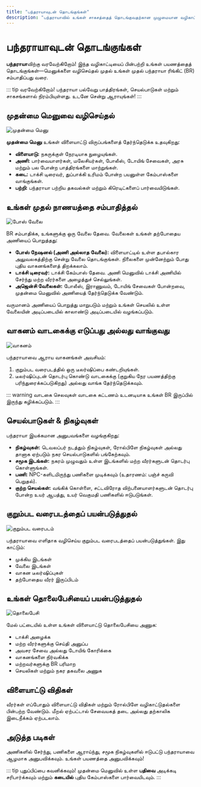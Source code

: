 ```yaml
---
title: "பந்தராயாவுடன் தொடங்குங்கள்"
description: "பந்தராயாவில் உங்கள் சாகசத்தைத் தொடங்குவதற்கான முழுமையான வழிகாட்டி - மெனுக்களை வழிசெய்தல், பந்தராயா ரிங்கிட் (BR) சம்பாதித்தல், பாத்திரங்கள் மற்றும் செயல்பாடுகளை ஆராய்தல்."
---
```


# பந்தராயாவுடன் தொடங்குங்கள்

**பந்தராயா**விற்கு வரவேற்கிறோம்! இந்த வழிகாட்டியைப் பின்பற்றி உங்கள் பயணத்தைத் தொடங்குங்கள்—மெனுக்களை வழிசெய்தல் முதல் உங்கள் முதல் பந்தராயா ரிங்கிட் (BR) சம்பாதிப்பது வரை.

::: tip வரவேற்கிறோம்!
பந்தராயா பல்வேறு பாத்திரங்கள், செயல்பாடுகள் மற்றும் சாகசங்களால் நிரம்பியுள்ளது. உடனே சென்று ஆராயுங்கள்!
:::

## முதன்மை மெனுவை வழிசெய்தல்

![முதன்மை மெனு](/images/bandaraya/get-started/main-menu.jpg)

**முதன்மை மெனு** உங்கள் விளையாட்டு விருப்பங்களைத் தேர்ந்தெடுக்க உதவுகிறது:

- **விளையாடு:** நகருக்குள் நேரடியாக நுழையுங்கள்.
- **அணி:** பார்வையாளர்கள், மலேசியர்கள், போலீஸ், டோயிங் சேவைகள், அரசு மற்றும் பல போன்ற பாத்திரங்களை மாற்றுங்கள்.
- **கடை:** டாக்சி டிரைவர், துப்பாக்கி உரிமம் போன்ற பயனுள்ள கேம்பாஸ்களை வாங்குங்கள்.
- **பற்றி:** பந்தராயா பற்றிய தகவல்கள் மற்றும் கிரெடிட்களைப் பார்வையிடுங்கள்.

## உங்கள் முதல் நாணயத்தை சம்பாதித்தல்

![போஸ் வேலை](/images/bandaraya/get-started/pos.jpg)

BR சம்பாதிக்க, உங்களுக்கு ஒரு வேலை தேவை. வேலைகள் உங்கள் தற்போதைய அணியைப் பொறுத்தது:

- **போஸ் நேஷனல் (அணி அல்லாத வேலை):** விளையாட்டில் உள்ள தபால்கார அலுவலகத்திற்கு சென்று வேலை தொடங்குங்கள். நிலைகளை முன்னேற்றும் போது புதிய வாகனங்களைத் திறக்கலாம்.
- **டாக்சி டிரைவர்:** டாக்சி கேம்பாஸ் தேவை. அணி மெனுவில் டாக்சி அணியில் சேர்ந்து மற்ற வீரர்களை அழைத்துச் செல்லுங்கள்.
- **அஜென்சி வேலைகள்:** போலீஸ், இராணுவம், டோயிங் சேவைகள் போன்றவை, முதன்மை மெனுவில் அணியைத் தேர்ந்தெடுக்க வேண்டும்.

வருமானம் அணியைப் பொறுத்து மாறுபடும் மற்றும் உங்கள் செயலில் உள்ள வேலையின் அடிப்படையில் காலாண்டு அடிப்படையில் வழங்கப்படும்.

## வாகனம் வாடகைக்கு எடுப்பது அல்லது வாங்குவது

![வாகனம்](/images/bandaraya/get-started/automobile.png)

பந்தராயாவை ஆராய வாகனங்கள் அவசியம்:

1. குறும்பட வரைபடத்தில் ஒரு டீலர்ஷிப்பை கண்டறியுங்கள்.
2. டீலர்ஷிப்புடன் தொடர்பு கொண்டு வாடகைக்கு (குறுகிய நேர பயணத்திற்கு பரிந்துரைக்கப்படுகிறது) அல்லது வாங்க தேர்ந்தெடுக்கவும்.

::: warning வாடகை செலவுகள்
வாடகை கட்டணம் உடனடியாக உங்கள் BR இருப்பில் இருந்து கழிக்கப்படும்.
:::

## செயல்பாடுகள் & நிகழ்வுகள்

பந்தராயா இயக்கமான அனுபவங்களை வழங்குகிறது:

- **நிகழ்வுகள்:** டெவலப்பர் நடத்தும் நிகழ்வுகள், ரோல்பிளே நிகழ்வுகள் அல்லது தானாக ஏற்படும் நகர செயல்பாடுகளில் பங்கேற்கவும்.
- **சமூக இடங்கள்:** நகரம் முழுவதும் உள்ள இடங்களில் மற்ற வீரர்களுடன் தொடர்பு கொள்ளுங்கள்.
- **பணி:** NPC-களிடமிருந்து பணிகளை முடிக்கவும் (உதாரணம்: பஞ்ச் கருவி பெறுதல்).
- **குற்ற செயல்கள்:** வங்கிக் கொள்ளை, சட்டவிரோத விற்பனையாளர்களுடன் தொடர்பு போன்ற உயர் ஆபத்து, உயர் வெகுமதி பணிகளில் ஈடுபடுங்கள்.

## குறும்பட வரைபடத்தைப் பயன்படுத்துதல்

![குறும்பட வரைபடம்](/images/bandaraya/get-started/minimap.png)

பந்தராயாவை எளிதாக வழிசெய்ய குறும்பட வரைபடத்தைப் பயன்படுத்துங்கள். இது காட்டும்:

- முக்கிய இடங்கள்
- வேலை இடங்கள்
- வாகன டீலர்ஷிப்புகள்
- தற்போதைய வீரர் இருப்பிடம்

## உங்கள் தொலைபேசியைப் பயன்படுத்துதல்

![தொலைபேசி](/images/bandaraya/get-started/phone.jpg)

மேல் பட்டையில் உள்ள உங்கள் விளையாட்டு தொலைபேசியை அணுக:

- டாக்சி அழைக்க
- மற்ற வீரர்களுக்கு செய்தி அனுப்ப
- அவசர சேவை அல்லது டோயிங் கோரிக்கை
- வாகனங்களை நிர்வகிக்க
- மற்றவர்களுக்கு BR பரிமாற
- செயலிகள் மற்றும் நகர தகவலை அணுக

## விளையாட்டு விதிகள்

வீரர்கள் எப்போதும் விளையாட்டு விதிகள் மற்றும் ரோல்பிளே வழிகாட்டுதல்களை பின்பற்ற வேண்டும். மீறல் ஏற்பட்டால் சேவையகத் தடை அல்லது தற்காலிக இடைநீக்கம் ஏற்படலாம்.

## அடுத்த படிகள்

அணிகளில் சேர்ந்து, பணிகளை ஆராய்ந்து, சமூக நிகழ்வுகளில் ஈடுபட்டு பந்தராயாவை ஆழமாக அனுபவிக்கவும். உங்கள் பயணத்தை அனுபவிக்கவும்!

::: tip புதுப்பிப்பை கவனிக்கவும்!
முதன்மை மெனுவில் உள்ள **பதிவை** அடிக்கடி சரிபார்க்கவும் மற்றும் **கடையில்** புதிய கேம்பாஸ்களை பார்வையிடவும்.
:::
